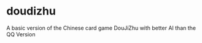 doudizhu
========

A basic version of the Chinese card game DouJiZhu with better AI than the QQ Version
